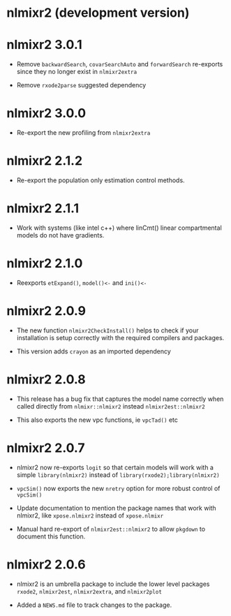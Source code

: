 # nlmixr2 (development version)

# nlmixr2 3.0.1

* Remove `backwardSearch`, `covarSearchAuto` and `forwardSearch`
  re-exports since they no longer exist in `nlmixr2extra`

* Remove `rxode2parse` suggested dependency

# nlmixr2 3.0.0

* Re-export the new profiling from `nlmixr2extra`

# nlmixr2 2.1.2

* Re-export the population only estimation control methods.

# nlmixr2 2.1.1

* Work with systems (like intel c++) where linCmt() linear
  compartmental models do not have gradients.

# nlmixr2 2.1.0

* Reexports `etExpand()`, `model()<-` and `ini()<-`

# nlmixr2 2.0.9

* The new function `nlmixr2CheckInstall()` helps to check if your installation
  is setup correctly with the required compilers and packages.

* This version adds `crayon` as an imported dependency

# nlmixr2 2.0.8

* This release has a bug fix that captures the model name correctly
  when called directly from `nlmixr::nlmixr2` instead
  `nlmixr2est::nlmixr2`

* This also exports the new vpc functions, ie `vpcTad()` etc

# nlmixr2 2.0.7

* nlmixr2 now re-exports `logit` so that certain models will work with
  a simple `library(nlmixr2)` instead of
  `library(rxode2);library(nlmixr2)`

* `vpcSim()` now exports the new `nretry` option for more robust
  control of `vpcSim()`

* Update documentation to mention the package names that work with
  nlmixr2, like `xpose.nlmixr2` instead of `xpose.nlmixr`

* Manual hard re-export of `nlmixr2est::nlmixr2` to allow `pkgdown` to
  document this function.

# nlmixr2 2.0.6

* nlmixr2 is an umbrella package to include the lower level packages
  `rxode2`, `nlmixr2est`, `nlmixr2extra`, and `nlmixr2plot`

* Added a `NEWS.md` file to track changes to the package.
